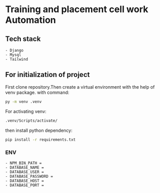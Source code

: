 # Training and placement cell work Automation

## Tech stack
    - Django
    - Mysql
    - Tailwind

## For initialization of project

First clone repository.Then create a virtual environment with the help of venv package. with command: 

``` bash
py -m venv .venv
```
For activating venv:

``` bash
.venv/Scripts/activate/
```
then install python dependency:


``` bash
pip install -r requirements.txt
``` 
### ENV 
    - NPM_BIN_PATH = 
    - DATABASE_NAME =
    - DATABASE_USER = 
    - DATABASE_PASSWORD =
    - DATABASE_HOST = 
    - DATABASE_PORT = 